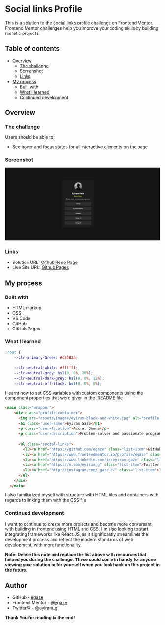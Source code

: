 # Social links Profile

This is a solution to the [Social links profile challenge on Frontend Mentor](https://www.frontendmentor.io/challenges/social-links-profile-UG32l9m6dQ). Frontend Mentor challenges help you improve your coding skills by building realistic projects. 

## Table of contents

- [Overview](#overview)
  - [The challenge](#the-challenge)
  - [Screenshot](#screenshot)
  - [Links](#links)
- [My process](#my-process)
  - [Built with](#built-with)
  - [What I learned](#what-i-learned)
  - [Continued development](#continued-development)


## Overview

### The challenge

Users should be able to:

- See hover and focus states for all interactive elements on the page

### Screenshot

![Screenshot](./screenshot-social-link-page.png)

### Links

- Solution URL: [Github Repo Page](https://github.com/egaze/social-links-profile-main)
- Live Site URL: [Github Pages](https://egaze.github.io/social-links-profile-main/)

## My process

### Built with

- HTML markup
- CSS
- VS Code
- GitHub
- GitHub Pages

### What I learned

```css
:root {
    --clr-primary-Green: #c5f82a;
    
    --clr-neutral-white: #ffffff;
    --clr-neutral-grey: hsl(0, 0%, 20%);
    --clr-neutral-dark-grey: hsl(0, 0%, 12%);
    --clr-neutral-off-black: hsl(0, 0%, 8%);
```
I learnt how to set CSS variables  with custom components using the component properties that were given in the .README file

```html
<main class="wrapper">
    <div class="profile-container">
      <img src="assets/images/eyiram-black-and-white.jpg" alt="profile-photo" class="user-image">
      <h1 class="user-name">Eyiram Gaze</h1>
      <p class="user-location">Accra, Ghana</p>
      <p class="user-description">Problem-solver and passionate programmer</p>

      <ul class="social-links">
        <li><a href="https://github.com/egaze" class="list-item">GitHub</a></li>
        <li><a href="https://www.frontendmentor.io/profile/egaze" class="list-item">Frontend Mentor</a></li>
        <li><a href="https://www.linkedin.com/in/eyiram-gaze" class="list-item">LinkedIn</a></li>
        <li><a href="https://x.com/eyiram_g" class="list-item">Twitter / X</a></li>
        <li><a href="http://instagram.com/_gaze_e/" class="list-item">Instagram</a></li>
      </ul>
    </div>
  </main>
```
I also familiarized myself with structure with HTML files and containers with regards to linking them with the CSS file

### Continued development

I want to continue to create more projects and become more conversant with building in frontend using HTML and CSS. I'm also looking to start integrating frameworks like React.JS, as it significantly streamlines the development process and reflect the modern standards of web development, with more functionality.

**Note: Delete this note and replace the list above with resources that helped you during the challenge. These could come in handy for anyone viewing your solution or for yourself when you look back on this project in the future.**

## Author

- GitHub - [egaze](https://www.your-site.com)
- Frontend Mentor - [@egaze](https://www.frontendmentor.io/profile/egaze)
- Twitter/X - [@eyiram_g](https://www.twitter.com/eyiram_g)


**Thank You for reading to the end!**
